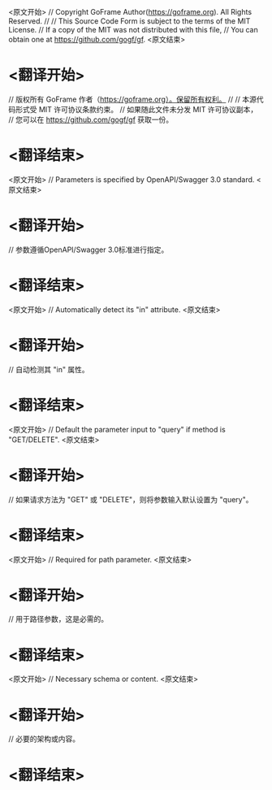 
<原文开始>
// Copyright GoFrame Author(https://goframe.org). All Rights Reserved.
//
// This Source Code Form is subject to the terms of the MIT License.
// If a copy of the MIT was not distributed with this file,
// You can obtain one at https://github.com/gogf/gf.
<原文结束>

# <翻译开始>
// 版权所有 GoFrame 作者（https://goframe.org）。保留所有权利。
//
// 本源代码形式受 MIT 许可协议条款约束。
// 如果随此文件未分发 MIT 许可协议副本，
// 您可以在 https://github.com/gogf/gf 获取一份。
# <翻译结束>


<原文开始>
// Parameters is specified by OpenAPI/Swagger 3.0 standard.
<原文结束>

# <翻译开始>
// 参数遵循OpenAPI/Swagger 3.0标准进行指定。
# <翻译结束>


<原文开始>
// Automatically detect its "in" attribute.
<原文结束>

# <翻译开始>
// 自动检测其 "in" 属性。
# <翻译结束>


<原文开始>
// Default the parameter input to "query" if method is "GET/DELETE".
<原文结束>

# <翻译开始>
// 如果请求方法为 "GET" 或 "DELETE"，则将参数输入默认设置为 "query"。
# <翻译结束>


<原文开始>
// Required for path parameter.
<原文结束>

# <翻译开始>
// 用于路径参数，这是必需的。
# <翻译结束>


<原文开始>
// Necessary schema or content.
<原文结束>

# <翻译开始>
// 必要的架构或内容。
# <翻译结束>


